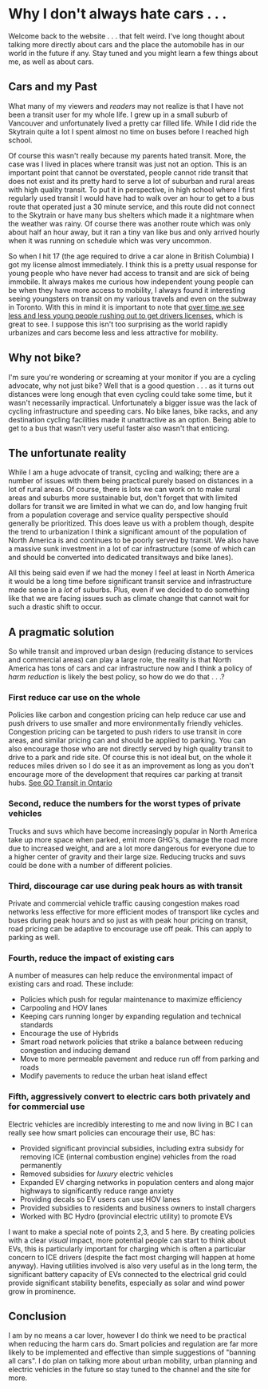 # Why I don't always hate cars . . .

Welcome back to the website . . . that felt weird. I've long thought about talking more directly about cars and the place the automobile has in our world in the future if any. Stay tuned and you might learn a few things about me, as well as about cars.

## Cars and my Past

What many of my viewers and *readers* may not realize is that I have not been a transit user for my whole life. I grew up in a small suburb of Vancouver and unfortunately lived a pretty car filled life. While I did ride the Skytrain quite a lot I spent almost no time on buses before I reached high school. 

Of course this wasn't really because my parents hated transit. More, the case was I lived in places where transit was just not an option. This is an important point that cannot be overstated, people cannot ride transit that does not exist and its pretty hard to serve a lot of suburban and rural areas with high quality transit. To put it in perspective, in high school where I first regularly used transit I would have had to walk over an hour to get to a bus route that operated just a 30 minute service, and this route did not connect to the Skytrain or have many bus shelters which made it a nightmare when the weather was rainy. Of course there was another route which was only about half an hour away, but it ran a tiny van like bus and only arrived hourly when it was running on schedule which was very uncommon. 

So when I hit 17 (the age required to drive a car alone in British Columbia) I got my license almost immediately. I think this is a pretty usual response for young people who have never had access to transit and are sick of being immobile. It always makes me curious how independent young people can be when they have more access to mobility, I always found it interesting seeing youngsters on transit on my various travels and even on the subway in Toronto. With this in mind it is important to note that [over time we see less and less young people rushing out to get drivers licenses]([https://www.theatlantic.com/technology/archive/2016/01/the-decline-of-the-drivers-license/425169/](https://www.theatlantic.com/technology/archive/2016/01/the-decline-of-the-drivers-license/425169/)), which is great to see. I suppose this isn't too surprising as the world rapidly urbanizes and cars become less and less attractive for mobility. 

## Why not bike?

I'm sure you're wondering or screaming at your monitor if you are a cycling advocate, why not just bike? Well that is a good question . . . as it turns out distances were long enough that even cycling could take some time, but it wasn't necessarily impractical. Unfortunately a bigger issue was the lack of cycling infrastructure and speeding cars. No bike lanes, bike racks, and any destination cycling facilities made it unattractive as an option. Being able to get to a bus that wasn't very useful faster also wasn't that enticing.

## The unfortunate reality

While I am a huge advocate of transit, cycling and walking; there are a number of issues with them being practical purely based on distances in a lot of rural areas. Of course, there is lots we can work on to make rural areas and suburbs more sustainable but, don't forget that with limited dollars for transit we are limited in what we can do, and low hanging fruit from a population coverage and service quality perspective should generally be prioritized. This does leave us with a problem though, despite the trend to urbanization I think a significant amount of the population of North America is and continues to be poorly served by transit. We also have a massive sunk investment in a lot of car infrastructure (some of which can and should be converted into dedicated transitways and bike lanes). 

All this being said even if we had the money I feel at least in North America it would be a long time before significant transit service and infrastructure made sense in a *lot* of suburbs. Plus, even if we decided to do something like that we are facing issues such as climate change that cannot wait for such a drastic shift to occur.

## A pragmatic solution

So while transit and improved urban design (reducing distance to services and commercial areas) can play a large role, the reality is that North America has tons of cars and car infrastructure now and I think a policy of *harm reduction* is likely the best policy, so how do we do that . . .?

### First reduce car use on the whole

Policies like carbon and congestion pricing can help reduce car use and push drivers to use smaller and more environmentally friendly vehicles. Congestion pricing can be targeted to push riders to use transit in core areas, and similar pricing can and should be applied to parking. You can also encourage those who are not directly served by high quality transit to drive to a park and ride site. Of course this is not ideal but, on the whole it reduces miles driven so I do see it as an improvement as long as you don't encourage more of the development that requires car parking at transit hubs. [See GO Transit in Ontario]([https://www.theglobeandmail.com/canada/toronto/article-go-transit-calls-time-on-free-parking/](https://www.theglobeandmail.com/canada/toronto/article-go-transit-calls-time-on-free-parking/))

### Second, reduce the numbers for the worst types of private vehicles

Trucks and suvs which have become increasingly popular in North America take up more space when parked, emit more GHG's, damage the road more due to increased weight, and are a lot more dangerous for everyone due to a higher center of gravity and their large size. Reducing trucks and suvs could be done with a number of different policies. 

### Third, discourage car use during peak hours as with transit

Private and commercial vehicle traffic causing congestion makes road networks less effective for more efficient modes of transport like cycles and buses during peak hours and so just as with peak hour pricing on transit, road pricing can be adaptive to encourage use off peak. This can apply to parking as well.

### Fourth, reduce the impact of existing cars

A number of measures can help reduce the environmental impact of existing cars and road. These include:

- Policies which push for regular maintenance to maximize efficiency
- Carpooling and HOV lanes
- Keeping cars running longer by expanding regulation and technical standards
- Encourage the use of Hybrids
- Smart road network policies that strike a balance between reducing congestion and inducing demand
- Move to more permeable pavement and reduce run off from parking and roads
- Modify pavements to reduce the urban heat island effect

### Fifth, aggressively convert to electric cars both privately and for commercial use 

Electric vehicles are incredibly interesting to me and now living in BC I can really see how smart policies can encourage their use, BC has:

- Provided significant provincial subsidies, including extra subsidy for removing ICE (internal combustion engine) vehicles from the road permanently
- Removed subsidies for *luxury* electric vehicles
- Expanded EV charging networks in population centers and along major highways to significantly reduce range anxiety
- Providing decals so EV users can use HOV lanes
- Provided subsidies to residents and business owners to install chargers
- Worked with BC Hydro (provincial electric utility) to promote EVs

I want to make a special note of points 2,3, and 5 here. By creating policies with a clear *visual* impact, more potential people can start to think about EVs, this is particularly important for charging which is often a particular concern to ICE drivers (despite the fact most charging will happen at home anyway). Having utilities involved is also very useful as in the long term, the significant battery capacity of EVs connected to the electrical grid could provide significant stability benefits, especially as solar and wind power grow in prominence.

 ## Conclusion

I am by no means a car lover, however I do think we need to be practical when reducing the harm cars do. Smart policies and regulation are far more likely to be implemented and effective than simple suggestions of "banning all cars". I do plan on talking more about urban mobility, urban planning and electric vehicles in the future so stay tuned to the channel and the site for more.

